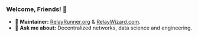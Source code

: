 ### Welcome, Friends! 👋

- 🚀 **Maintainer:** [RelayRunner.org](https://relayrunner.org) & [RelayWizard.com](https://relaywizard.com).
- 💬 **Ask me about:** Decentralized networks, data science and engineering.

<!--
**cristyalmonte/cristyalmonte** is a ✨ _special_ ✨ repository because its `README.md` (this file) appears on your GitHub profile.

Here are some ideas to get you started:

- 🔭 I’m currently working on ...
- 🌱 I’m currently learning ...
- 👯 I’m looking to collaborate on ...
- 🤔 I’m looking for help with ...
- 💬 Ask me about ...
- 📫 How to reach me: ...
- 😄 Pronouns: ...
- ⚡ Fun fact: ...
-->

